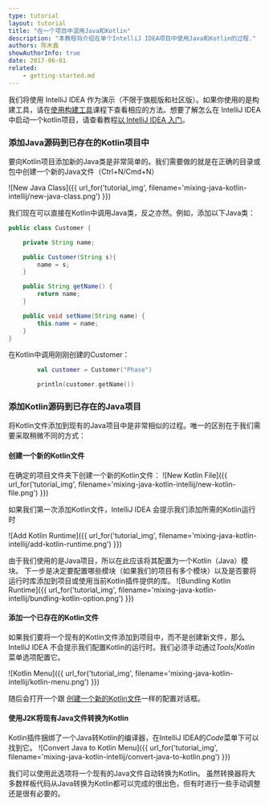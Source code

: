 ```yaml
---
type: tutorial
layout: tutorial
title: "在一个项目中混用Java和Kotlin"
description: "本教程将介绍在单个IntelliJ IDEA项目中使用Java和Kotlin的过程."
authors: 陈木鑫
showAuthorInfo: true
date: 2017-06-01
related:
    - getting-started.md
---
```


我们将使用 IntelliJ IDEA 作为演示（不限于旗舰版和社区版）。如果你使用的是构建工具，请在[使用构建工具](build-tools.html)课程下查看相应的方法。想要了解怎么在 IntelliJ IDEA 中启动一个kotlin项目，请查看教程[以 IntelliJ IDEA 入门](getting-started.html)。

### 添加Java源码到已存在的Kotlin项目中
要向Kotlin项目添加新的Java类是非常简单的。我们需要做的就是在正确的目录或包中创建一个新的Java文件（Ctrl+N/Cmd+N）

![New Java Class]({{ url_for('tutorial_img', filename='mixing-java-kotlin-intellij/new-java-class.png') }})


我们现在可以直接在Kotlin中调用Java类，反之亦然。例如，添加以下Java类：

``` java
public class Customer {

    private String name;

    public Customer(String s){
        name = s;
    }

    public String getName() {
        return name;
    }

    public void setName(String name) {
        this.name = name;
    }
}
```

在Kotlin中调用刚刚创建的Customer：

``` kotlin
        val customer = Customer("Phase")

        println(customer.getName())
```


### 添加Kotlin源码到已存在的Java项目
将Kotlin文件添加到现有的Java项目中是非常相似的过程。唯一的区别在于我们需要采取稍微不同的方式：

#### 创建一个新的Kotlin文件
在确定的项目文件夹下创建一个新的Kotlin文件：
![New Kotlin File]({{ url_for('tutorial_img', filename='mixing-java-kotlin-intellij/new-kotlin-file.png') }})

如果我们第一次添加Kotlin文件，IntelliJ IDEA 会提示我们添加所需的Kotlin运行时

![Add Kotlin Runtime]({{ url_for('tutorial_img', filename='mixing-java-kotlin-intellij/add-kotlin-runtime.png') }})

由于我们使用的是Java项目，所以在此应该将其配置为一个Kotlin（Java）模块。 下一步是决定要配置哪些模块（如果我们的项目有多个模块）以及是否要将运行时库添加到项目或使用当前Kotlin插件提供的库。
![Bundling Kotlin Runtime]({{ url_for('tutorial_img', filename='mixing-java-kotlin-intellij/bundling-kotlin-option.png') }})

#### 添加一个已存在的Kotlin文件
如果我们要将一个现有的Kotlin文件添加到项目中，而不是创建新文件，那么 IntelliJ IDEA 不会提示我们配置Kotlin的运行时。我们必须手动通过*Tools\|Kotlin*菜单选项配置它。

![Kotlin Menu]({{ url_for('tutorial_img', filename='mixing-java-kotlin-intellij/kotlin-menu.png') }})


随后会打开一个跟 [创建一个新的Kotlin文件](#creating-a-new-kotlin-file)一样的配置对话框。

#### 使用J2K将现有Java文件转换为Kotlin
Kotlin插件捆绑了一个Java转Kotlin的编译器，在IntelliJ IDEA的*Code*菜单下可以找到它。
![Convert Java to Kotlin Menu]({{ url_for('tutorial_img', filename='mixing-java-kotlin-intellij/convert-java-to-kotlin.png') }})

我们可以使用此选项将一个现有的Java文件自动转换为Kotlin。 虽然转换器将大多数样板代码从Java转换为Kotlin都可以完成的很出色，但有时进行一些手动调整还是很有必要的。
